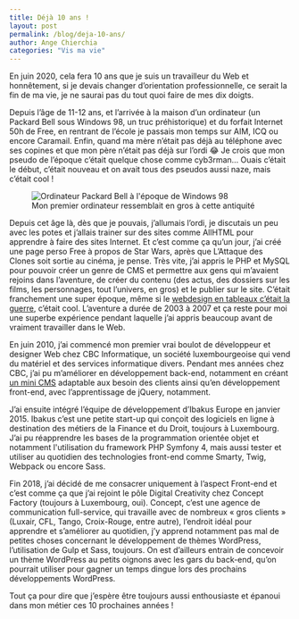 ```yaml
---
title: Déjà 10 ans !
layout: post
permalink: /blog/deja-10-ans/
author: Ange Chierchia
categories: "Vis ma vie"
---
```


En juin 2020, cela fera 10 ans que je suis un travailleur du Web et honnêtement, si je devais changer d’orientation professionnelle, ce serait la fin de ma vie, je ne saurai pas du tout quoi faire de mes dix doigts. 

Depuis l’âge de 11-12 ans, et l’arrivée à la maison d’un ordinateur (un Packard Bell sous Windows 98, un truc préhistorique) et du forfait Internet 50h de Free, en rentrant de l’école je passais mon temps sur AIM, ICQ ou encore Caramail. Enfin, quand ma mère n’était pas déjà au téléphone avec ses copines et que mon père n’était pas déjà sur l’ordi 😂
Je crois que mon pseudo de l’époque c’était quelque chose comme cyb3rman… Ouais c’était le début, c’était nouveau et on avait tous des pseudos aussi naze, mais c’était cool&nbsp;! 

<figure >
    <img src="http://passion-pb.fr/images/documents/PDF/models/Desktops/PB_MultiMedia.png" alt="Ordinateur Packard Bell à l'époque de Windows 98" />
    <figcaption>Mon premier ordinateur ressemblait en gros à cette antiquité</figcaption>
</figure>

Depuis cet âge là, dès que je pouvais, j’allumais l’ordi, je discutais un peu avec les potes et j’allais trainer sur des sites comme AllHTML pour apprendre à faire des sites Internet. Et c’est comme ça qu’un jour, j’ai créé une page perso Free à propos de Star Wars, après que L’Attaque des Clones soit sortie au cinéma, je pense. 
Très vite, j’ai appris le PHP et MySQL pour pouvoir créer un genre de CMS et permettre aux gens qui m’avaient rejoins dans l’aventure, de créer du contenu (des actus, des dossiers sur les films, les personnages, tout l’univers, en gros) et le publier sur le site. C’était franchement une super époque, même si le [webdesign en tableaux c’était la guerre](https://web.archive.org/web/20061205102146/http://www.sw-connection.net/), c’était cool. L’aventure a durée de 2003 à 2007 et ça reste pour moi une superbe expérience pendant laquelle j’ai appris beaucoup avant de vraiment travailler dans le Web.

En juin 2010, j’ai commencé mon premier vrai boulot de développeur et designer Web chez CBC Informatique, un société luxembourgeoise qui vend du matériel et des services informatique divers. Pendant mes années chez CBC, j’ai pu m’améliorer en développement back-end, notamment en créant [un mini CMS](https://github.com/nighcrawl/custom-cms) adaptable aux besoin des clients ainsi qu’en développement front-end, avec l’apprentissage de jQuery, notamment.

J’ai ensuite intégré l’équipe de développement d’Ibakus Europe en janvier 2015. Ibakus c’est une petite start-up qui conçoit des logiciels en ligne à destination des métiers de la Finance et du Droit, toujours à Luxembourg. J’ai pu réapprendre les bases de la programmation orientée objet et notamment l'utilisation du framework PHP Symfony 4, mais aussi tester et utiliser  au quotidien des technologies front-end comme Smarty, Twig, Webpack ou encore Sass.

Fin 2018, j’ai décidé de me consacrer uniquement à l’aspect Front-end et c’est comme ça que j’ai rejoint le pôle Digital Creativity chez Concept Factory (toujours à Luxembourg, oui). Concept, c’est une agence de communication full-service, qui travaille avec de nombreux « gros clients » (Luxair, CFL, Tango, Croix-Rouge, entre autre), l’endroit idéal pour apprendre et s’améliorer au quotidien, j’y apprend notamment pas mal de petites choses concernant le développement de thèmes WordPress, l’utilisation de Gulp et Sass, toujours. On est d’ailleurs entrain de concevoir un thème WordPress au petits oignons avec les gars du back-end, qu’on pourrait utiliser pour gagner un temps dingue lors des prochains développements WordPress.

Tout ça pour dire que j’espère être toujours aussi enthousiaste et épanoui dans mon métier ces 10 prochaines années ! 
